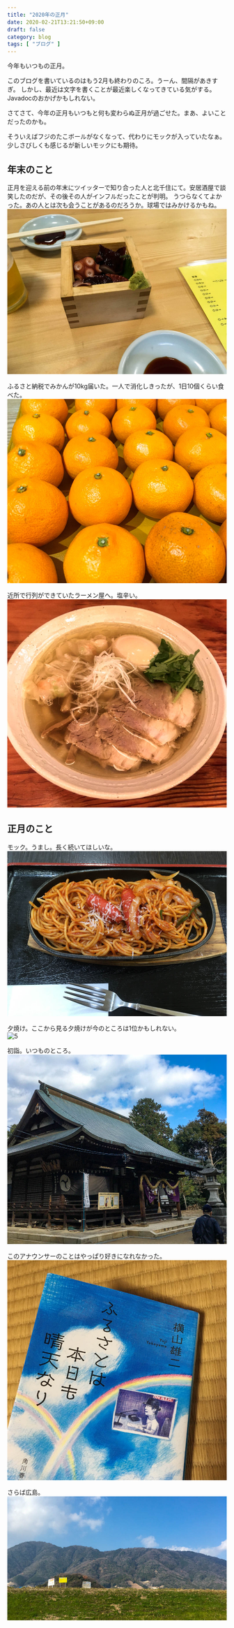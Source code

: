 ```yaml
---
title: "2020年の正月"
date: 2020-02-21T13:21:50+09:00
draft: false
category: blog
tags: [ "ブログ" ]
---
```

今年もいつもの正月。  

<!--more-->
このブログを書いているのはもう2月も終わりのころ。うーん、間隔があきすぎ。
しかし、最近は文字を書くことが最近楽しくなってきている気がする。Javadocのおかげかもしれない。  

さてさて、今年の正月もいつもと何も変わらぬ正月が過ごせた。まあ、よいことだったのかも。  

そういえばフジのたこボールがなくなって、代わりにモックが入っていたなぁ。少しさびしくも感じるが新しいモックにも期待。  

## 年末のこと
正月を迎える前の年末にツイッターで知り合った人と北千住にて。安居酒屋で談笑したのだが、その後その人がインフルだったことが判明。
うつらなくてよかった。あの人とは次も会うことがあるのだろうか。球場ではみかけるかもね。  
![1](img/1-1.jpg)

ふるさと納税でみかんが10kg届いた。一人で消化しきったが、1日10個くらい食べた。  
![2](img/1-2.jpg)

近所で行列ができていたラーメン屋へ。塩辛い。
![3](img/1-3.jpg)
 
## 正月のこと
モック。うまし。長く続いてほしいな。  
![4](img/1-4.jpg)

夕焼け。ここから見る夕焼けが今のところは1位かもしれない。  
![5](/img/1-5.jpg)

初詣。いつものところ。  
![6](img/1-6.jpg)

このアナウンサーのことはやっぱり好きになれなかった。  
![7](img/1-7.jpg)

さらば広島。  
![8](img/1-8.jpg)

